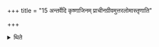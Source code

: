 +++
title = "15 अन्तर्वेदि कृष्णाजिनम् प्राचीनग्रीवमुत्तरलोमास्तृणाति"

+++

<details><summary>थिते</summary>

15. Within the altar he should spread the skin of black antelope with its neck pointing to the east and with its hairy side upwards.
</details>
